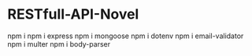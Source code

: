 # RESTfull-API-Novel
npm i 
npm i express
npm i mongoose
npm i dotenv
npm i email-validator
npm i multer
npm i body-parser
